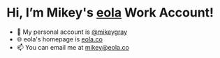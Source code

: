 # Hi, I’m Mikey's [eola](https://eola.co) Work Account!

* 🧔  My personal account is [@mikeygray](https://github.com/mikeygray)
* 🌐  eola's homepage is [eola.co](https://eola.co)
* 📫  You can email me at [mikey@eola.co](mailto:mikey@eola.co)
